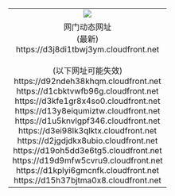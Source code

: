 ﻿<table>
  <tr></tr>
  <tr><td colspan=2 align=center><img src="https://d3j8di1tbwj3ym.cloudfront.net/Up/oGate.jpg" /></td></tr>
  <tr><td colspan=2 align=center>网门动态网址<br/>(最新)
<br>https://d3j8di1tbwj3ym.cloudfront.net
<br/><br/>(以下网址可能失效)
<br>https://d92ndeh38khqm.cloudfront.net
<br>https://d1cbktvwfb96g.cloudfront.net
<br>https://d3kfe1gr8x4so0.cloudfront.net
<br>https://d13y8eiqumiztw.cloudfront.net
<br>https://d1u5knvlgpf346.cloudfront.net
<br>https://d3ei98lk3qlktx.cloudfront.net
<br>https://d2jgdjdkx8ubio.cloudfront.net
<br>https://d19oh5dd3e6tg5.cloudfront.net
<br>https://d19d9mfw5cvru9.cloudfront.net
<br>https://d1kplyi6gmcnfk.cloudfront.net
<br>https://d15h37bjtma0x8.cloudfront.net
    </td>
  </tr>
</table>
